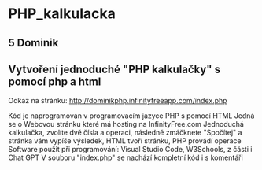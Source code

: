 # PHP_kalkulacka
## 5 Dominik
## Vytvoření jednoduché "PHP kalkulačky" s pomocí php a html 

Odkaz na stránku: http://dominikphp.infinityfreeapp.com/index.php

Kód je naprogramován v programovacím jazyce PHP s pomocí HTML
Jedná se o Webovou stránku které má hosting na InfinityFree.com
Jednoduchá kalkulačka, zvolíte dvě čísla a operaci, následně zmáčknete "Spočítej" a stránka vám vypíše výsledek, HTML tvoří stránku, PHP provádí operace
Software použit při programování: Visual Studio Code, W3Schools, z části i Chat GPT
V souboru "index.php" se nachází kompletní kód i s komentáři
